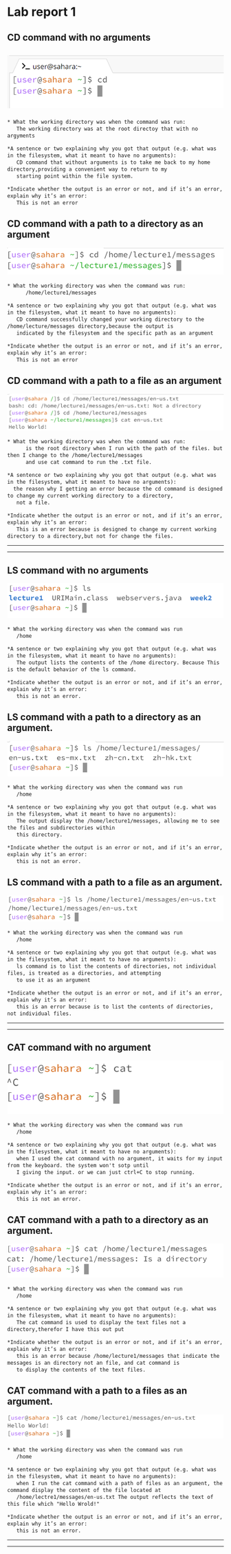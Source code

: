 # Lab report 1
## CD command with no arguments
![Image](cse15l_week1_report/cd_no_command.png)
---
```
* What the working directory was when the command was run:
   The working directory was at the root directoy that with no argyments 
```
```
*A sentence or two explaining why you got that output (e.g. what was in the filesystem, what it meant to have no arguments):
   CD command that without arguments is to take me back to my home directory,providing a convenient way to return to my
   starting point within the file system.
```
```
*Indicate whether the output is an error or not, and if it’s an error, explain why it’s an error:
   This is not an error
```
## CD command with a path to a directory as an argument
![Image](cse15l_week1_report/cd_with_dir.png)
```
* What the working directory was when the command was run:
      /home/lecture1/messages
```
```
*A sentence or two explaining why you got that output (e.g. what was in the filesystem, what it meant to have no arguments):
   CD command successfully changed your working directory to the /home/lecture/messages directory,because the output is
   indicated by the filesystem and the specific path as an argument
```
```
*Indicate whether the output is an error or not, and if it’s an error, explain why it’s an error:
   This is not an error
```
## CD command with a path to a file as an argument
![Image](cse15l_week1_report/cd_with_file.png)
```
* What the working directory was when the command was run:
      is the root directory when I run with the path of the files. but then I change to the /home/lecture1/messages
      and use cat command to run the .txt file.
```
```
*A sentence or two explaining why you got that output (e.g. what was in the filesystem, what it meant to have no arguments):
  the reason why I getting an error because the cd command is designed to change my current working directory to a directory,
   not a file.
```
```
*Indicate whether the output is an error or not, and if it’s an error, explain why it’s an error:
   This is an error because is designed to change my current working directory to a directory,but not for change the files.
```
---
---
## LS command with no arguments
![Image](cse15l_week1_report/ls_no_argument.png)
```
* What the working directory was when the command was run
   /home
```
```
*A sentence or two explaining why you got that output (e.g. what was in the filesystem, what it meant to have no arguments):
   The output lists the contents of the /home directory. Because This is the default behavior of the ls command.
```
```
*Indicate whether the output is an error or not, and if it’s an error, explain why it’s an error:
   this is not an error.
```
## LS command with a path to a directory as an argument.
![Image](cse15l_week1_report/ls_with_dir.png)
```
* What the working directory was when the command was run
   /home
```
```
*A sentence or two explaining why you got that output (e.g. what was in the filesystem, what it meant to have no arguments):
   The output display the /home/lecture1/messages, allowing me to see the files and subdirectories within
   this directory. 
```
```
*Indicate whether the output is an error or not, and if it’s an error, explain why it’s an error:
   this is not an error.
```
## LS command with a path to a file as an argument.
![Image](cse15l_week1_report/ls_with_files.png)
```
* What the working directory was when the command was run
   /home
```
```
*A sentence or two explaining why you got that output (e.g. what was in the filesystem, what it meant to have no arguments):
   ls command is to list the contents of directories, not individual files, is treated as a directories, and attempting 
   to use it as an argument
```
```
*Indicate whether the output is an error or not, and if it’s an error, explain why it’s an error:
   this is an error because is to list the contents of directories, not individual files.
```
---
---
## CAT command with no argument
![Image](cse15l_week1_report/cat_with_no_argument.png)
```
* What the working directory was when the command was run
   /home
```
```
*A sentence or two explaining why you got that output (e.g. what was in the filesystem, what it meant to have no arguments):
   when I used the cat command with no argument, it waits for my input from the keyboard. the system won't sotp until
   I giving the input. or we can just ctrl+C to stop running.
```
```
*Indicate whether the output is an error or not, and if it’s an error, explain why it’s an error:
   this is not an error.
```

## CAT command with a path to a directory as an argument.
![Image](cse15l_week1_report/cat_with_dir.png)
```
* What the working directory was when the command was run
   /home
```
```
*A sentence or two explaining why you got that output (e.g. what was in the filesystem, what it meant to have no arguments):
   The cat command is used to display the text files not a directory,therefor I have this out put
```
```
*Indicate whether the output is an error or not, and if it’s an error, explain why it’s an error:
   this is an error because /home/lecture1/messages that indicate the messages is an directory not an file, and cat command is
   to display the contents of the text files.
```
## CAT command with a path to a files as an argument.
![Image](cse15l_week1_report/cat_with_files.png)
```
* What the working directory was when the command was run
   /home
```
```
*A sentence or two explaining why you got that output (e.g. what was in the filesystem, what it meant to have no arguments):
   when I run the cat command with a path of files as an argument, the command display the content of the file located at 
   /home/lectre1/messages/en-us.txt The output reflects the text of this file which "Hello Wrold!"
```
```
*Indicate whether the output is an error or not, and if it’s an error, explain why it’s an error:
   this is not an error.
```
---
---

